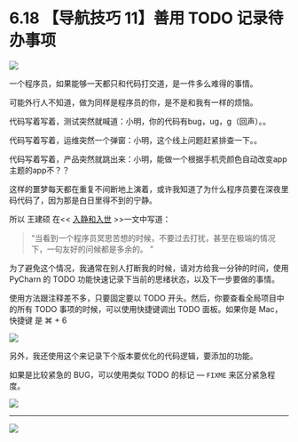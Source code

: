 # 6.18 【导航技巧 11】善用 TODO 记录待办事项

![](http://image.iswbm.com/20200804124133.png)

一个程序员，如果能够一天都只和代码打交道，是一件多么难得的事情。

可能外行人不知道，做为同样是程序员的你，是不是和我有一样的烦恼。

代码写着写着，测试突然就喊道：小明，你的代码有bug，ug，g（回声）。。

代码写着写着，运维突然一个弹窗：小明，这个线上问题赶紧排查一下。。

代码写着写着，产品突然就跳出来：小明，能做一个根据手机壳颜色自动改变app主题的app不？？

这样的噩梦每天都在重复不间断地上演着，或许我知道了为什么程序员要在深夜里码代码了，因为那是白日里得不到的宁静。

所以 王建硕 在<< [入静和入世](http://blog.jobbole.com/24682/) >>一文中写道：

> “当看到一个程序员冥思苦想的时候，不要过去打扰，甚至在极端的情况下，一句友好的问候都是多余的。 ”  

为了避免这个情况，我通常在别人打断我的时候，请对方给我一分钟的时间，使用PyCharn 的 TODO 功能快速记录下当前的思绪状态，以及下一步要做的事情。

使用方法跟注释差不多，只要固定要以 TODO 开头。然后，你要查看全局项目中的所有 TODO 事项的时候，可以使用快捷键调出 TODO 面板。如果你是 Mac， 快捷键 是 ⌘ + 6

![](http://image.iswbm.com/20190616231649.png)

另外，我还使用这个来记录下个版本要优化的代码逻辑，要添加的功能。

如果是比较紧急的 BUG，可以使用类似 TODO 的标记 — `FIXME` 来区分紧急程度。

![](http://image.iswbm.com/20190616232527.png)



---

![](http://image.iswbm.com/20200607174235.png)